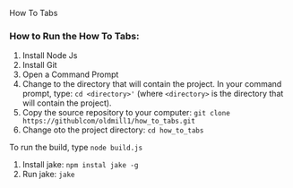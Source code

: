 How To Tabs

### How to Run the How To Tabs: ###

1. Install Node Js
2. Install Git
3. Open a Command Prompt
4. Change to the directory that will contain the project. In your command prompt, type: 
`cd <directory>'` (where `<directory>` is the directory that will contain the project).
5. Copy the source repository to your computer: `git clone https://githublcom/oldmill1/how_to_tabs.git`
6. Change oto the project directory: `cd how_to_tabs`

To run the build, type `node build.js`

1. Install jake: `npm instal jake -g`
2. Run jake: `jake`



